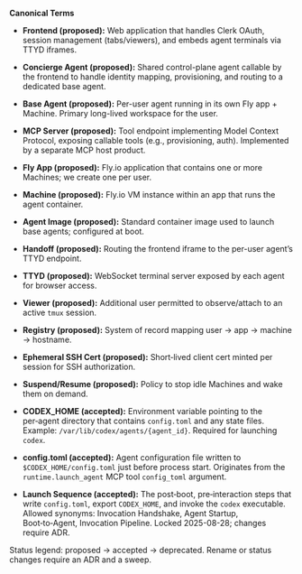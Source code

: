 **Canonical Terms**

- **Frontend (proposed):** Web application that handles Clerk OAuth, session management (tabs/viewers), and embeds agent terminals via TTYD iframes.
- **Concierge Agent (proposed):** Shared control-plane agent callable by the frontend to handle identity mapping, provisioning, and routing to a dedicated base agent.
- **Base Agent (proposed):** Per-user agent running in its own Fly app + Machine. Primary long-lived workspace for the user.
- **MCP Server (proposed):** Tool endpoint implementing Model Context Protocol, exposing callable tools (e.g., provisioning, auth). Implemented by a separate MCP host product.
- **Fly App (proposed):** Fly.io application that contains one or more Machines; we create one per user.
- **Machine (proposed):** Fly.io VM instance within an app that runs the agent container.
- **Agent Image (proposed):** Standard container image used to launch base agents; configured at boot.
- **Handoff (proposed):** Routing the frontend iframe to the per-user agent’s TTYD endpoint.
- **TTYD (proposed):** WebSocket terminal server exposed by each agent for browser access.
- **Viewer (proposed):** Additional user permitted to observe/attach to an active `tmux` session.
- **Registry (proposed):** System of record mapping user → app → machine → hostname.
- **Ephemeral SSH Cert (proposed):** Short‑lived client cert minted per session for SSH authorization.
- **Suspend/Resume (proposed):** Policy to stop idle Machines and wake them on demand.

- **CODEX_HOME (accepted):** Environment variable pointing to the per‑agent directory that contains `config.toml` and any state files. Example: `/var/lib/codex/agents/{agent_id}`. Required for launching `codex`.
- **config.toml (accepted):** Agent configuration file written to `$CODEX_HOME/config.toml` just before process start. Originates from the `runtime.launch_agent` MCP tool `config_toml` argument.
- **Launch Sequence (accepted):** The post‑boot, pre‑interaction steps that write `config.toml`, export `CODEX_HOME`, and invoke the `codex` executable. Allowed synonyms: Invocation Handshake, Agent Startup, Boot‑to‑Agent, Invocation Pipeline. Locked 2025-08-28; changes require ADR.

Status legend: proposed → accepted → deprecated. Rename or status changes require an ADR and a sweep.
